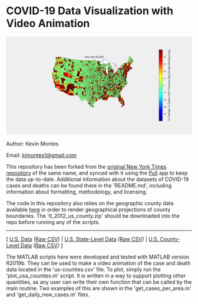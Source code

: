 # COVID-19 Data Visualization with Video Animation

![Image of Mar. 22 Change in Cases Hotspot Map](Mar_22_hotspot_frame.jpg)

Author: Kevin Montes

Email: kjmontes1@gmail.com

This repository has been forked from the [original New York Times repository](https://github.com/nytimes/covid-19-data) of the same name, and synced with it using the [Pull](https://github.com/wei/pull) app to keep the data up-to-date. Additional information about the datasets of COVID-19 cases and deaths can be found there in the 'README.md', including information about formatting, methodology, and licensing. 

The code in this repository also relies on the geographic county data available [here](https://www.sciencebase.gov/catalog/item/52c79543e4b060b9ebca5bf4) in order to render geographical projections of county boundaries. The 'tl_2012_us_county.zip' should be downloaded into the repo before running any of the scripts. 

---

[ [U.S. Data](us.csv) ([Raw CSV](https://raw.githubusercontent.com/nytimes/covid-19-data/master/us.csv)) | [U.S. State-Level Data](us-states.csv) ([Raw CSV](https://raw.githubusercontent.com/nytimes/covid-19-data/master/us-states.csv)) | [U.S. County-Level Data](us-counties.csv) ([Raw CSV](https://raw.githubusercontent.com/nytimes/covid-19-data/master/us-counties.csv)) ]

The MATLAB scripts here were developed and tested with MATLAB version R2019b. They can be used to make a video animation of the case and death data located in the 'us-counties.csv' file. To plot, simply run the 'plot_usa_counties.m' script. It is written in a way to support plotting other quantities, as any user can write their own function that can be called by the main routine. Two examples of this are shown in the 'get_cases_per_area.m' and 'get_daily_new_cases.m' files.
